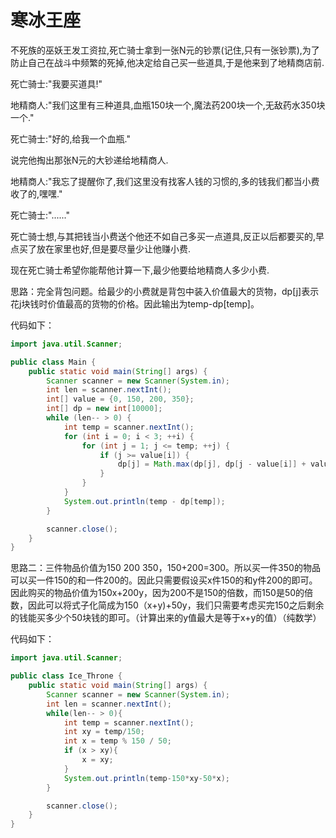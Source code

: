 # 寒冰王座

不死族的巫妖王发工资拉,死亡骑士拿到一张N元的钞票(记住,只有一张钞票),为了防止自己在战斗中频繁的死掉,他决定给自己买一些道具,于是他来到了地精商店前.  

死亡骑士:"我要买道具!"  

地精商人:"我们这里有三种道具,血瓶150块一个,魔法药200块一个,无敌药水350块一个."  

死亡骑士:"好的,给我一个血瓶."  

说完他掏出那张N元的大钞递给地精商人.  

地精商人:"我忘了提醒你了,我们这里没有找客人钱的习惯的,多的钱我们都当小费收了的,嘿嘿."  

死亡骑士:"......"  

死亡骑士想,与其把钱当小费送个他还不如自己多买一点道具,反正以后都要买的,早点买了放在家里也好,但是要尽量少让他赚小费.  

现在死亡骑士希望你能帮他计算一下,最少他要给地精商人多少小费.

思路：完全背包问题。给最少的小费就是背包中装入价值最大的货物，dp[j]表示花j块钱时价值最高的货物的价格。因此输出为temp-dp[temp]。

代码如下：

```java
import java.util.Scanner;

public class Main {
    public static void main(String[] args) {
        Scanner scanner = new Scanner(System.in);
        int len = scanner.nextInt();
        int[] value = {0, 150, 200, 350};
        int[] dp = new int[10000];
        while (len-- > 0) {
            int temp = scanner.nextInt();
            for (int i = 0; i < 3; ++i) {
                for (int j = 1; j <= temp; ++j) {
                    if (j >= value[i]) {
                        dp[j] = Math.max(dp[j], dp[j - value[i]] + value[i]);
                    }
                }
            }
            System.out.println(temp - dp[temp]);
        }

        scanner.close();
    }
}
```

思路二：三件物品价值为150 200 350，150+200=300。所以买一件350的物品可以买一件150的和一件200的。因此只需要假设买x件150的和y件200的即可。因此购买的物品价值为150x+200y，因为200不是150的倍数，而150是50的倍数，因此可以将式子化简成为150（x+y)+50y，我们只需要考虑买完150之后剩余的钱能买多少个50块钱的即可。（计算出来的y值最大是等于x+y的值）（纯数学）

代码如下：

```java
import java.util.Scanner;

public class Ice_Throne {
    public static void main(String[] args) {
        Scanner scanner = new Scanner(System.in);
        int len = scanner.nextInt();
        while(len-- > 0){
            int temp = scanner.nextInt();
            int xy = temp/150;
            int x = temp % 150 / 50;
            if (x > xy){
                x = xy;
            }
            System.out.println(temp-150*xy-50*x);
        }

        scanner.close();
    }
}
```


